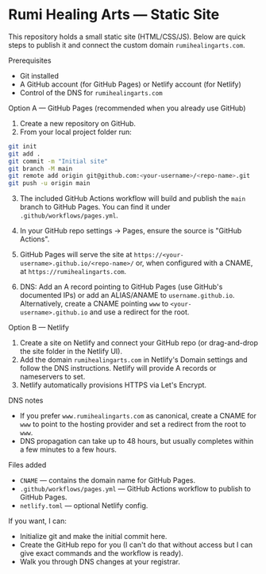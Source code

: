 # Rumi Healing Arts — Static Site

This repository holds a small static site (HTML/CSS/JS). Below are quick steps to publish it and connect the custom domain `rumihealingarts.com`.

Prerequisites

- Git installed
- A GitHub account (for GitHub Pages) or Netlify account (for Netlify)
- Control of the DNS for `rumihealingarts.com`

Option A — GitHub Pages (recommended when you already use GitHub)

1. Create a new repository on GitHub.
2. From your local project folder run:

```bash
git init
git add .
git commit -m "Initial site"
git branch -M main
git remote add origin git@github.com:<your-username>/<repo-name>.git
git push -u origin main
```

3. The included GitHub Actions workflow will build and publish the `main` branch to GitHub Pages. You can find it under `.github/workflows/pages.yml`.
4. In your GitHub repo settings -> Pages, ensure the source is "GitHub Actions".
5. GitHub Pages will serve the site at `https://<your-username>.github.io/<repo-name>/` or, when configured with a CNAME, at `https://rumihealingarts.com`.

6. DNS: Add an A record pointing to GitHub Pages (use GitHub's documented IPs) or add an ALIAS/ANAME to `username.github.io`. Alternatively, create a CNAME pointing `www` to `<your-username>.github.io` and use a redirect for the root.

Option B — Netlify

1. Create a site on Netlify and connect your GitHub repo (or drag-and-drop the site folder in the Netlify UI).
2. Add the domain `rumihealingarts.com` in Netlify's Domain settings and follow the DNS instructions. Netlify will provide A records or nameservers to set.
3. Netlify automatically provisions HTTPS via Let's Encrypt.

DNS notes

- If you prefer `www.rumihealingarts.com` as canonical, create a CNAME for `www` to point to the hosting provider and set a redirect from the root to `www`.
- DNS propagation can take up to 48 hours, but usually completes within a few minutes to a few hours.

Files added

- `CNAME` — contains the domain name for GitHub Pages.
- `.github/workflows/pages.yml` — GitHub Actions workflow to publish to GitHub Pages.
- `netlify.toml` — optional Netlify config.

If you want, I can:

- Initialize git and make the initial commit here.
- Create the GitHub repo for you (I can't do that without access but I can give exact commands and the workflow is ready).
- Walk you through DNS changes at your registrar.
